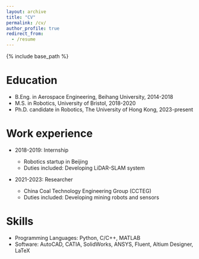 ```yaml
---
layout: archive
title: "CV"
permalink: /cv/
author_profile: true
redirect_from:
  - /resume
---
```


{% include base_path %}

Education
======
* B.Eng. in Aerospace Engineering, Beihang University, 2014-2018
* M.S. in Robotics, University of Bristol, 2018-2020
* Ph.D. candidate in Robotics, The University of Hong Kong, 2023-present

Work experience
======
* 2018-2019: Internship
  * Robotics startup in Beijing
  * Duties included: Developing LiDAR-SLAM system

* 2021-2023: Researcher
  * China Coal Technology Engineering Group (CCTEG)
  * Duties included: Developing mining robots and sensors
  
Skills
======
* Programming Languages: Python, C/C++, MATLAB
* Software: AutoCAD, CATIA, SolidWorks, ANSYS, Fluent, Altium Designer, LaTeX



